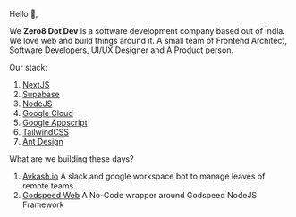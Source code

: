 Hello 👋,

We **Zero8 Dot Dev** is a software development company based out of India. We love web and build things around it. A small team of Frontend Architect, Software Developers, UI/UX Designer and A Product person.

Our stack:

1. [NextJS](https://nextjs.org/)
2. [Supabase](https://supabase.com/)
3. [NodeJS](https://nodejs.org/en)
4. [Google Cloud](https://cloud.google.com/)
5. [Google Appscript](https://www.google.com/script/start/)
6. [TailwindCSS](https://tailwindcss.com/)
7. [Ant Design](https://ant.design/)

What are we building these days?
1. [Avkash.io]() A slack and google workspace bot to manage leaves of remote teams.
2. [Godspeed Web](https://github.com/godspeedsystems/gs-node-service) A No-Code wrapper around Godspeed NodeJS Framework


